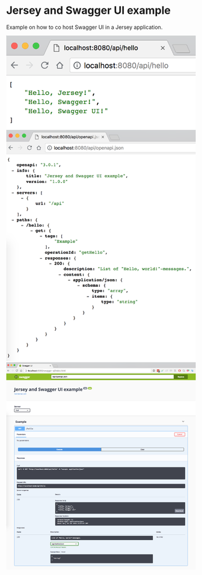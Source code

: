 # Jersey and Swagger UI example
Example on how to co host Swagger UI in a Jersey application.

<img src="screenshots/1.png"/>
<img src="screenshots/2.png"/>
<img src="screenshots/3.png"/>
